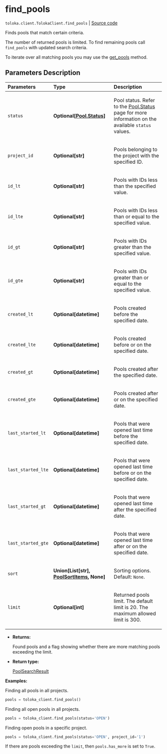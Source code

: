 # find_pools
`toloka.client.TolokaClient.find_pools` | [Source code](https://github.com/Toloka/toloka-kit/blob/v1.2.0/src/client/__init__.py#L1613)

Finds pools that match certain criteria.


The number of returned pools is limited. To find remaining pools call `find_pools` with updated search criteria.

To iterate over all matching pools you may use the [get_pools](toloka.client.TolokaClient.get_pools.md) method.

## Parameters Description

| Parameters | Type | Description |
| :----------| :----| :-----------|
`status`|**Optional\[[Pool.Status](toloka.client.pool.Pool.Status.md)\]**|<p>Pool status. Refer to the [Pool.Status](toloka.client.pool.Pool.Status.md) page for more information on the available `status` values.</p>
`project_id`|**Optional\[str\]**|<p>Pools belonging to the project with the specified ID.</p>
`id_lt`|**Optional\[str\]**|<p>Pools with IDs less than the specified value.</p>
`id_lte`|**Optional\[str\]**|<p>Pools with IDs less than or equal to the specified value.</p>
`id_gt`|**Optional\[str\]**|<p>Pools with IDs greater than the specified value.</p>
`id_gte`|**Optional\[str\]**|<p>Pools with IDs greater than or equal to the specified value.</p>
`created_lt`|**Optional\[datetime\]**|<p>Pools created before the specified date.</p>
`created_lte`|**Optional\[datetime\]**|<p>Pools created before or on the specified date.</p>
`created_gt`|**Optional\[datetime\]**|<p>Pools created after the specified date.</p>
`created_gte`|**Optional\[datetime\]**|<p>Pools created after or on the specified date.</p>
`last_started_lt`|**Optional\[datetime\]**|<p>Pools that were opened last time before the specified date.</p>
`last_started_lte`|**Optional\[datetime\]**|<p>Pools that were opened last time before or on the specified date.</p>
`last_started_gt`|**Optional\[datetime\]**|<p>Pools that were opened last time after the specified date.</p>
`last_started_gte`|**Optional\[datetime\]**|<p>Pools that were opened last time after or on the specified date.</p>
`sort`|**Union\[List\[str\], [PoolSortItems](toloka.client.search_requests.PoolSortItems.md), None\]**|<p>Sorting options. Default: `None`.</p>
`limit`|**Optional\[int\]**|<p>Returned pools limit. The default limit is 20. The maximum allowed limit is 300.</p>

* **Returns:**

  Found pools and a flag showing whether there are more matching pools exceeding the limit.

* **Return type:**

  [PoolSearchResult](toloka.client.search_results.PoolSearchResult.md)

**Examples:**

Finding all pools in all projects.

```python
pools = toloka_client.find_pools()
```

Finding all open pools in all projects.

```python
pools = toloka_client.find_pools(status='OPEN')
```

Finding open pools in a specific project.

```python
pools = toloka_client.find_pools(status='OPEN', project_id='1')
```

If there are pools exceeding the `limit`, then `pools.has_more` is set to `True`.
